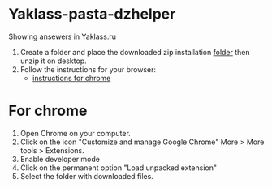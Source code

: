 # Yaklass-pasta-dzhelper
Showing ansewers in Yaklass.ru

1. Create a folder and place the downloaded zip installation [folder](https://github.com/7l1nky/Yaklass-pasta-dzhelper/releases/download/v1.0.0/Yaklass-pasta-dzhelper.zip) then unzip it on desktop. 
2. Follow the instructions for your browser:
   + [instructions for chrome](#chrome)



<a name="chrome"></a>
# For chrome
1) Open Chrome on your computer.
2) Click on the icon "Customize and manage Google Chrome" More > More tools > Extensions.
3) Enable developer mode
4) Click on the permanent option "Load unpacked extension"
5) Select the folder with downloaded files.
